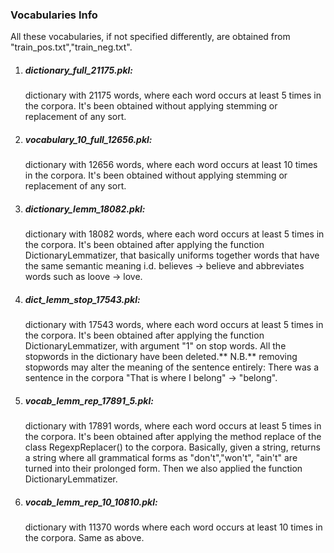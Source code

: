 ### Vocabularies Info

All these vocabularies, if not specified differently, are obtained from "train_pos.txt","train_neg.txt".

1) ##### dictionary_full_21175.pkl:
   dictionary with 21175 words, where each word occurs at least 5 times in the corpora.
   It's been obtained without applying stemming or replacement of any sort.
   
2) ##### vocabulary_10_full_12656.pkl:
   dictionary with 12656 words, where each word occurs at least 10 times in the corpora.
   It's been obtained without applying stemming or replacement of any sort.
   
3) ##### dictionary_lemm_18082.pkl:
   dictionary with 18082 words, where each word occurs at least 5 times in the corpora.
   It's been obtained after applying the function DictionaryLemmatizer, that basically uniforms together words that have 
   the same semantic meaning i.d. believes -> believe and abbreviates words such as loove -> love.
 
4) ##### dict_lemm_stop_17543.pkl:
   dictionary with 17543 words, where each word occurs at least 5 times in the corpora.
   It's been obtained after applying the function DictionaryLemmatizer, with argument "1" on stop words. All the stopwords
   in the dictionary have been deleted.** N.B.** removing stopwords may alter the meaning of the sentence entirely:
   There was a sentence in the corpora "That is where I belong" -> "belong".

5) ##### vocab_lemm_rep_17891_5.pkl:
   dictionary with 17891 words, where each word occurs at least 5 times in the corpora. 
   It's been obtained after applying the method replace of the class RegexpReplacer() to the corpora. Basically, given a string,
   returns a string where all grammatical forms as "don't","won't", "ain't" are turned into their prolonged form. Then we also
   applied the function DictionaryLemmatizer.
   
6) ##### vocab_lemm_rep_10_10810.pkl:
   dictionary with 11370 words where each word occurs at least 10 times in the corpora. Same as above.


 

